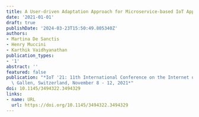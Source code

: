 ```yaml
---
title: A User-driven Adaptation Approach for Microservice-based IoT Applications
date: '2021-01-01'
draft: true
publishDate: '2024-03-23T15:50:49.805340Z'
authors:
- Martina De Sanctis
- Henry Muccini
- Karthik Vaidhyanathan
publication_types:
- '1'
abstract: ''
featured: false
publication: "*IoT '21: 11th International Conference on the Internet of Things, St.\
  \ Gallen, Switzerland, November 8 - 12, 2021*"
doi: 10.1145/3494322.3494329
links:
- name: URL
  url: https://doi.org/10.1145/3494322.3494329
---
```


